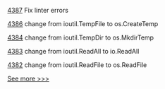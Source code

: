
[4387](https://github.com/hyperledger/fabric/pull/4387) Fix linter errors

[4386](https://github.com/hyperledger/fabric/pull/4386) change from ioutil.TempFile to os.CreateTemp

[4384](https://github.com/hyperledger/fabric/pull/4384) change from ioutil.TempDir to os.MkdirTemp

[4383](https://github.com/hyperledger/fabric/pull/4383) change from ioutil.ReadAll to io.ReadAll

[4382](https://github.com/hyperledger/fabric/pull/4382) change from ioutil.ReadFile to os.ReadFile


[See more >>>](https://start-here.hyperledger.org/pull-requests)

